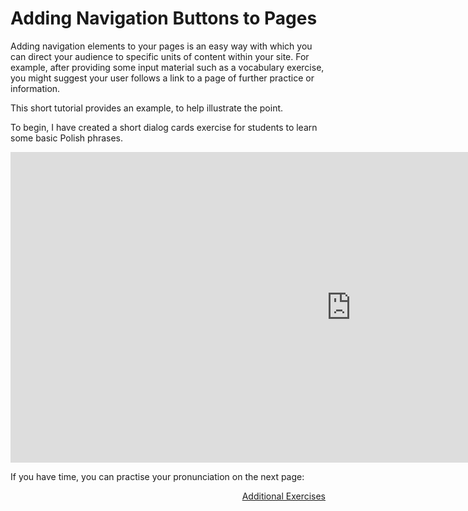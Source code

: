 <h1>Adding Navigation Buttons to Pages</h1>
<p>Adding navigation elements to your pages is an easy way with which you can direct your audience to specific units of content within your site. For example, after providing some input material such as a vocabulary exercise, you might suggest your user follows a link to a page of further practice or information.</p>

<p>This short tutorial provides an example, to help illustrate the point.</p>
<p>To begin, I have created a short dialog cards exercise for students to learn some basic Polish phrases.</p>

<iframe src="https://h5p.org/h5p/embed/357466" width="1090" height="497" frameborder="0" allowfullscreen="allowfullscreen"></iframe><script src="https://h5p.org/sites/all/modules/h5p/library/js/h5p-resizer.js" charset="UTF-8"></script>


<p>If you have time, you can practise your pronunciation on the next page:</p>
<a style="float:right;" href="exercises.html" class="btn2">Additional Exercises</a>
<p style="clear:both;"></p>

